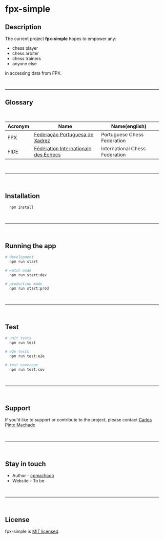 # fpx-simple

## Description

The current project **fpx-simple** hopes to empower any:
- chess player
- chess arbiter
- chess trainers
- anyone else

in accessing data from FPX.

<br/>

---

## Glossary

<br/>


| Acronym | Name                                   | Name(english)                  |
| ------- | -------------------------------------- | ------------------------------ |
| FPX     | [Federação Portuguesa de Xadrez]       | Portuguese Chess Federation    |
| FIDE    | [Fédération Internationale des Échecs] | International Chess Federation |

<br/>

---

<br/>

## Installation

```bash
  npm install
```

<br/>

---

<br/>

## Running the app

```bash
# development
  npm run start

# watch mode
  npm run start:dev

# production mode
  npm run start:prod
```

<br/>

---

<br/>

## Test

```bash
# unit tests
  npm run test

# e2e tests
  npm run test:e2e

# test coverage
  npm run test:cov
```

<br/>

---

<br/>

## Support

If you'd like to support or contribute to the project, please contact
[Carlos Pinto Machado](mailto:cpmachado@protonmail.com)

<br/>

---

<br/>

## Stay in touch

- Author - [cpmachado](https://cpmachado.github.io)
- Website - To be

<br/>

---

<br/>

## License

fpx-simple is [MIT licensed](LICENSE).

[Federação Portuguesa de Xadrez]: https://fpx.pt/site/
[Fédération Internationale des Échecs]: http://www.fide.com/
